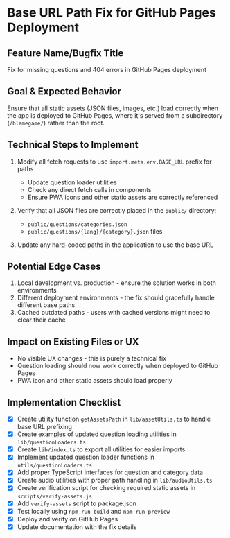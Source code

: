 # Base URL Path Fix for GitHub Pages Deployment

## Feature Name/Bugfix Title
Fix for missing questions and 404 errors in GitHub Pages deployment

## Goal & Expected Behavior
Ensure that all static assets (JSON files, images, etc.) load correctly when the app is deployed to GitHub Pages, where it's served from a subdirectory (`/blamegame/`) rather than the root.

## Technical Steps to Implement

1. Modify all fetch requests to use `import.meta.env.BASE_URL` prefix for paths
   - Update question loader utilities
   - Check any direct fetch calls in components
   - Ensure PWA icons and other static assets are correctly referenced

2. Verify that all JSON files are correctly placed in the `public/` directory:
   - `public/questions/categories.json`
   - `public/questions/{lang}/{category}.json` files

3. Update any hard-coded paths in the application to use the base URL

## Potential Edge Cases

1. Local development vs. production - ensure the solution works in both environments
2. Different deployment environments - the fix should gracefully handle different base paths
3. Cached outdated paths - users with cached versions might need to clear their cache

## Impact on Existing Files or UX

- No visible UX changes - this is purely a technical fix
- Question loading should now work correctly when deployed to GitHub Pages
- PWA icon and other static assets should load properly

## Implementation Checklist

- [x] Create utility function `getAssetsPath` in `lib/assetUtils.ts` to handle base URL prefixing
- [x] Create examples of updated question loading utilities in `lib/questionLoaders.ts`
- [x] Create `lib/index.ts` to export all utilities for easier imports
- [x] Implement updated question loader functions in `utils/questionLoaders.ts`
- [x] Add proper TypeScript interfaces for question and category data
- [x] Create audio utilities with proper path handling in `lib/audioUtils.ts`
- [x] Create verification script for checking required static assets in `scripts/verify-assets.js`
- [x] Add `verify-assets` script to package.json
- [x] Test locally using `npm run build` and `npm run preview`
- [x] Deploy and verify on GitHub Pages
- [x] Update documentation with the fix details